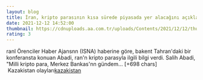 ```yaml
--- 
layout: blog
title: İran, kripto parasının kısa sürede piyasada yer alacağını açıkladı
date: 2021-12-12 14:52:00
thumbnail: https://cdnuploads.aa.com.tr/uploads/Contents/2021/12/12/thumbs_b_c_631ddb0b80ef094d9f5d6b9118d52e95.jpg
rating: 3
---
```

ranl Örenciler Haber Ajansnn (ISNA) haberine göre, bakent Tahran'daki bir konferansta konuan Abadi, ran'n kripto parasyla ilgili bilgi verdi.
Salih Abadi, "Milli kripto para, Merkez Bankas'nn gündem… [+698 chars]</br>&nbsp;Kazakistan olayları<a href="https://www.dental-ilan.org/">kazakistan</a>
